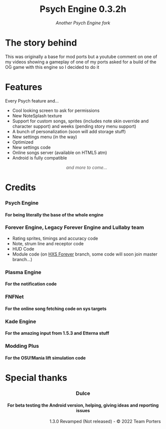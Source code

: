 <div align="center">
    <h1> Psych Engine 0.3.2h</h1>
    <p style="font-style: italic;">Another Psych Engine fork</p>
</div>
<div>
    <h1>The story behind</h1>
    <p>
    This was originally a base for mod ports but a youtube comment on one of my videos showing a gameplay of one of my ports asked for a build of the OG game with this engine so I decided to do it
    </p>
    <h1>Features</h1>
    <p>Every Psych feature and...</p>
    <ul>
        <li>Cool looking screen to ask for permissions</li>
        <li>New NoteSplash texture</li>
        <li>Support for custom songs, sprites (includes note skin override and character support) and weeks (pending story menu support)</li>
        <li>A bunch of personalization (soon will add storage stuff)</li>
        <li>New settings menu (in the way)</li>
        <li>Optimized</li>
        <li>New settings code</li>
        <li>Online songs server (available on HTML5 atm)</li>
        <li>Android is fully compatible</li>
        <p style="font-style: italic; opacity: 0.75;" align="center">and more to come...</p>
    </ul>
    <div align="left">
        <h1>Credits</h1>
        <div>
            <h3>Psych Engine</h3>
            <h4>For being literally the base of the whole engine</h4>
            <h3>Forever Engine, Legacy Forever Engine and Lullaby team</h3>
            <ul>
                <li>Rating sprites, timings and accuracy code</li>
                <li>Note, strum line and receptor code</li>
                <li>HUD Code</li>
                <li>Module code (on <a href="https://github.com/SanicBTW/FNF-PsychEngine-0.3.2h/tree/hxs-forever">HXS Forever</a> branch, some code will soon join master branch...)</li>
            </ul>
            <h3>Plasma Engine</h3>
            <h4>For the notification code</h4>
            <h3>FNFNet</h3>
            <h4>For the online song fetching code on sys targets</h4>
            <h3>Kade Engine</h3>
            <h4>For the amazing input from 1.5.3 and Etterna stuff</h4>
            <h3>Modding Plus</h3>
            <h4>For the OSU!Mania lift simulation code</h4>
        </div>
    </div>
    <div align="left">
        <h1>Special thanks</h1>
        <div align="center">
            <h3>Dulce</h3>
            <h4>For beta testing the Android version, helping, giving ideas and reporting issues</h4>
        </div>
    </div>
    <p align="right">1.3.0 Revamped (Not released) - © 2022 Team Porters</p>
</div>